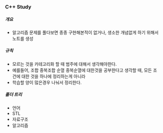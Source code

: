 ### C++ Study

##### 개요
- 알고리즘 문제를 풀다보면 종종 구현해본적이 없거나, 생소한 개념없게 하기 위해서 노트를 생성

##### 규칙
- 모르는 것을 카테고리화 할 때 범주에 대해서 생각해야한다. 
- 예를들어, 조합 중복조합 순열 중복순열에 대한것을 공부한다고 생각할 때, 모든 조건에 대한 것을 하나에 정리하는게 아니라
- 학습할 양이 많은경우 나눠서 정리한다. 

##### 폴더 트리
- 언어
- STL
- 자료구조
- 알고리즘
